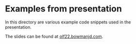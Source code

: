 # Examples from presentation

In this directory are various example code snippets used in the presentation.

The slides can be found at [olf22.bowmanjd.com](https://olf22.bowmanjd.com).
